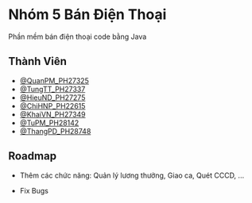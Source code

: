 
# Nhóm 5 Bán Điện Thoại

Phần mềm bán điện thoại code bằng Java


## Thành Viên

- [@QuanPM_PH27325](https://github.com/Nyaruko166-EDU)
- [@TungTT_PH27337](https://github.com/tungttph27337)
- [@HieuND_PH27275](https://github.com/hieundph27275)
- [@ChiHNP_PH22615](https://github.com/HoangChi123)
- [@KhaiVN_PH27349](https://github.com/VuNgocKhai)
- [@TuPM_PH28142](https://github.com/tupmph28142)
- [@ThangPD_PH28748](idk)

## Roadmap

- Thêm các chức năng: Quản lý lương thưởng, Giao ca, Quét CCCD, ...

- Fix Bugs

